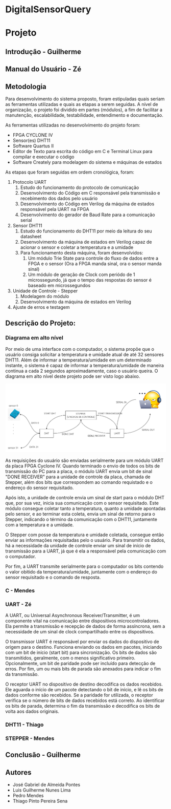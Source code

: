 # DigitalSensorQuery

# Projeto

## Introdução - Guilherme

## Manual do Usuário - Zé

## Metodologia

Para desenvolvimento do sistema proposto, foram estipuladas quais seriam as ferramentas utilizadas e quais as etapas a serem seguidas. 
A nível de organização, o projeto foi dividido em partes (módulos), a fim de facilitar a manutenção, escalabilidade, testabilidade, entendimento e documentação.

As ferramentas utilizadas no desenvolvimento do projeto foram:
   - FPGA CYCLONE IV
   - Sensor(es) DHT11
   - Software Quartus II
   - Editor de Texto para escrita do código em C e Terminal Linux para compilar e executar o código
   - Software Creately para modelagem do sistema e máquinas de estados

As etapas que foram seguidas em ordem cronológica, foram:
   1. Protocolo UART
      1. Estudo do funcionamento do protocolo de comunicação
      2. Desenvolvimento do Código em C responsável pela transmissão e recebimento dos dados pelo usuário
      3. Desenvolvimento do Código em Verilog da máquina de estados responsável pela UART na FPGA
      4. Desenvolvimento do gerador de Baud Rate para a comunicação serial
   2. Sensor DHT11
      1. Estudo do funcionamento do DHT11 por meio da leitura do seu datasheet
      2. Desenvolvimento da máquina de estados em Verilog capaz de acionar o sensor e coletar a temperatura e a umidade
      3. Para funcionamento desta máquina, foram desenvolvidos:
         1. Um módulo Trie State para controle do fluxo de dados entre a FPGA e o sensor (Ora a FPGA manda sinal, ora o sensor manda sinal)
         2. Um módulo de geração de Clock com periódo de 1 microssegundo, já que o tempo das respostas do sensor é baseado em microssegundos
   3. Unidade de Controle - Stepper
      1. Modelagem do módulo
      2. Desenvolvimento da máquina de estados em Verilog
   4. Ajuste de erros e testagem
      
## Descrição do Projeto:
   ### Diagrama em alto nível
   Por meio de uma interface com o computador, o sistema propõe que o usuário consiga solicitar a temperatura e umidade atual de até 32 sensores DHT11. Além de informar a temperatura/umidade em um determinado instante, o sistema é capaz de informar a temperatura/umidade de maneira continua a cada 2 segundos aproximadamente, caso o usuário queira. O diagrama em alto nível deste projeto pode ser visto logo abaixo.
   
   ![Minha Imagem](public/img/Diagrama_alto_nivel.jpg)
   
   As requisições do usuário são enviadas serialmente para um módulo UART da placa FPGA Cyclone IV. Quando terminado o envio de todos os bits de transmissão do PC para a placa, o módulo UART envia um bit de sinal "DONE RECEIVER" para a unidade de controle da placa, chamada de Stepper, além dos bits que correspondem ao comando requistado e o endereço do sensor requisitado.  
   
   Após isto, a unidade de controle envia um sinal de start para o módulo DHT que, por sua vez, inicia sua comunicação com o sensor requisitado. Este módulo consegue coletar tanto a temperatura, quanto a umidade apontadas pelo sensor, e ao terminar esta coleta, envia um sinal de retorno para o Stepper, indicando o término da comunicação com o DHT11, juntamente com a temperatura e a umidade.  
   
   O Stepper com posse da temperatura e umidade coletada, consegue então enviar as informações requisitadas pelo o usuário. Para transmitir os dados, há a necessidade da unidade de controle enviar um sinal de início de transmissão para a UART, já que é ela a responsável pela comunicação com o computador.  
   
   Por fim, a UART transmite serialmente para o computador os bits contendo o valor obitido da temperatura/umidade, juntamente com o endereço do sensor requisitado e o comando de resposta.  
   ### C - Mendes
   ### UART - Zé
   A UART, ou Universal Asynchronous Receiver/Transmitter, é um componente vital na comunicação entre dispositivos microcontroladores. Ela permite a transmissão e recepção de dados de forma assíncrona, sem a necessidade de um sinal de clock compartilhado entre os dispositivos.
   
   O transmissor UART é responsável por enviar os dados do dispositivo de origem para o destino. Funciona enviando os dados em pacotes, iniciando com um bit de início (start bit) para sincronização. Os bits de dados são transmitidos, geralmente, com o menos significativo primeiro. Opcionalmente, um bit de paridade pode ser incluído para detecção de erros. Por fim, um ou mais bits de parada são anexados para indicar o fim da transmissão.
   
   O receptor UART no dispositivo de destino decodifica os dados recebidos. Ele aguarda o início de um pacote detectando o bit de início, e lê os bits de dados conforme são recebidos. Se a paridade for utilizada, o receptor verifica se o número de bits de dados recebidos está correto. Ao identificar os bits de parada, determina o fim da transmissão e decodifica os bits de volta aos dados originais.

   ### DHT11 - Thiago
   ### STEPPER - Mendes

## Conclusão - Guilherme

## Autores

- José Gabriel de Almeida Pontes
- Luis Guilherme Nunes Lima
- Pedro Mendes
- Thiago Pinto Pereira Sena
